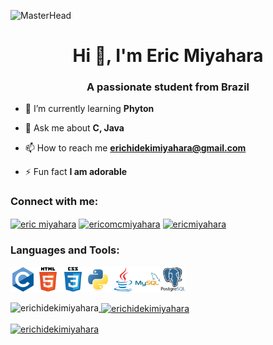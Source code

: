 ![MasterHead](https://64.media.tumblr.com/222f32dd57facf11622e88dc24bc0373/df4292e22ef5062f-22/s640x960/2d199dd0cff96efe0cdb8d58a3098e71fb2026b2.gif)
<h1 align="center">Hi 👋, I'm Eric Miyahara</h1>
<h3 align="center">A passionate student from Brazil</h3>

- 🌱 I’m currently learning **Phyton**

- 💬 Ask me about **C, Java**

- 📫 How to reach me **erichidekimiyahara@gmail.com**

- ⚡ Fun fact **I am adorable**

<h3 align="left">Connect with me:</h3>
<p align="left">
<a href="https://www.linkedin.com/in/eric-miyahara-2b8716247/" target="_blank"><img align="center" src="https://raw.githubusercontent.com/rahuldkjain/github-profile-readme-generator/master/src/images/icons/Social/linked-in-alt.svg" alt="eric miyahara" height="30" width="40"/></a>
<a href="https://instagram.com/ericomcmiyahara" target="_blank"><img align="center" src="https://raw.githubusercontent.com/rahuldkjain/github-profile-readme-generator/master/src/images/icons/Social/instagram.svg" alt="ericomcmiyahara" height="30" width="40" /></a>
<a href="https://www.youtube.com/@ericmiyahara/featured" target="_blank"><img align="center" src="https://raw.githubusercontent.com/rahuldkjain/github-profile-readme-generator/master/src/images/icons/Social/youtube.svg" alt="ericmiyahara" height="30" width="40" /></a>
</p>

<h3 align="left">Languages and Tools:</h3>
<p align="left"><a href="https://www.cprogramming.com/" target="_blank" rel="noreferrer"><img src="https://raw.githubusercontent.com/devicons/devicon/master/icons/c/c-original.svg" alt="c" width="40" height="40"/></a><a href="https://www.w3schools.com/cpp/" target="_blank" rel="noreferrer"><img src="https://raw.githubusercontent.com/devicons/devicon/master/icons/html5/html5-original-wordmark.svg" alt="html5" width="40" height="40"/><img src="https://raw.githubusercontent.com/devicons/devicon/master/icons/css3/css3-original-wordmark.svg" alt="css3" width="40" height="40"/></a><a href="https://www.w3.org/html/" target="_blank" rel="noreferrer"><img src="https://raw.githubusercontent.com/devicons/devicon/master/icons/python/python-original.svg" alt="python" width="40" height="40"/></a></a><a href="https://www.java.com" target="_blank" rel="noreferrer"><img src="https://raw.githubusercontent.com/devicons/devicon/master/icons/java/java-original.svg" alt="java" width="40" height="40"/></a><a href="https://developer.mozilla.org/en-US/docs/Web/JavaScript" target="_blank" rel="noreferrer"><img src="https://raw.githubusercontent.com/devicons/devicon/master/icons/mysql/mysql-original-wordmark.svg" alt="mysql" width="40" height="40"/></a><a href="https://www.postgresql.org" target="_blank" rel="noreferrer"><img src="https://raw.githubusercontent.com/devicons/devicon/master/icons/postgresql/postgresql-original-wordmark.svg" alt="postgresql" width="40" height="40"/></a><a href="https://www.python.org" target="_blank" rel="noreferrer"> 

<p><img align="left" src="https://github-readme-stats.vercel.app/api/top-langs?username=erichidekimiyahara&show_icons=true&locale=en&layout=compact" alt="erichidekimiyahara" /></p>

<p>&nbsp;<img align="center" src="https://github-readme-stats.vercel.app/api?username=erichidekimiyahara&show_icons=true&locale=en" alt="erichidekimiyahara" /></p>

<p><img align="center" src="https://github-readme-streak-stats.herokuapp.com/?user=erichidekimiyahara&" alt="erichidekimiyahara" /></p>
